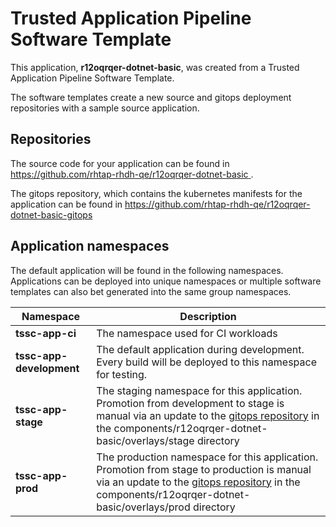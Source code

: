 # Trusted Application Pipeline Software Template

This application, **r12oqrqer-dotnet-basic**, was created from a Trusted Application Pipeline Software Template.

The software templates create a new source and gitops deployment repositories with a sample source application. 

## Repositories

The source code for your application can be found in [https://github.com/rhtap-rhdh-qe/r12oqrqer-dotnet-basic ](https://github.com/rhtap-rhdh-qe/r12oqrqer-dotnet-basic ).
 
The gitops repository, which contains the kubernetes manifests for the application can be found in 
[https://github.com/rhtap-rhdh-qe/r12oqrqer-dotnet-basic-gitops ](https://github.com/rhtap-rhdh-qe/r12oqrqer-dotnet-basic-gitops ) 

## Application namespaces 

The default application will be found in the following namespaces. Applications can be deployed into unique namespaces or multiple software templates can also bet generated into the same group namespaces.  

|  Namespace   |  Description   |  
| -------- | -------- |
| **tssc-app-ci** | The namespace used for CI workloads |
| **tssc-app-development** | The default application during development. Every build will be deployed to this namespace for testing. |
| **tssc-app-stage** | The staging namespace for this application. Promotion from development to stage is manual via an update to the [gitops repository](https://github.com/rhtap-rhdh-qe/r12oqrqer-dotnet-basic-gitops ) in the components/r12oqrqer-dotnet-basic/overlays/stage directory |
| **tssc-app-prod** | The production namespace for this application. Promotion from stage to production is manual via an update to the [gitops repository](https://github.com/rhtap-rhdh-qe/r12oqrqer-dotnet-basic-gitops ) in the components/r12oqrqer-dotnet-basic/overlays/prod directory |